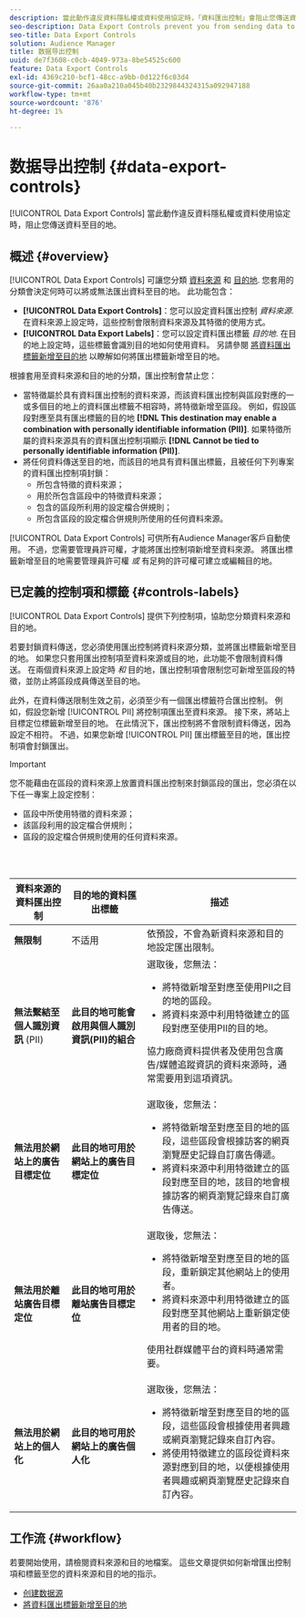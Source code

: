 ```yaml
---
description: 當此動作違反資料隱私權或資料使用協定時，「資料匯出控制」會阻止您傳送資料至目的地。
seo-description: Data Export Controls prevent you from sending data to destinations when this action violates data privacy or data use agreements.
seo-title: Data Export Controls
solution: Audience Manager
title: 数据导出控制
uuid: de7f3608-c0cb-4049-973a-8be54525c600
feature: Data Export Controls
exl-id: 4369c210-bcf1-48cc-a9bb-0d122f6c03d4
source-git-commit: 26aa0a210a045b40b2329844324315a092947188
workflow-type: tm+mt
source-wordcount: '876'
ht-degree: 1%

---
```


# 数据导出控制 {#data-export-controls}

[!UICONTROL Data Export Controls] 當此動作違反資料隱私權或資料使用協定時，阻止您傳送資料至目的地。

## 概述 {#overview}

[!UICONTROL Data Export Controls] 可讓您分類 [資料來源](../features/datasources-list-and-settings.md#data-sources-list-and-settings) 和 [目的地](../features/destinations/destinations.md). 您套用的分類會決定何時可以將或無法匯出資料至目的地。 此功能包含：

* **[!UICONTROL Data Export Controls]**：您可以設定資料匯出控制 *資料來源*. 在資料來源上設定時，這些控制會限制資料來源及其特徵的使用方式。
* **[!UICONTROL Data Export Labels]**：您可以設定資料匯出標籤 *目的地*. 在目的地上設定時，這些標籤會識別目的地如何使用資料。 另請參閱 [將資料匯出標籤新增至目的地](/help/using/features/destinations/add-data-export-labels.md) 以瞭解如何將匯出標籤新增至目的地。

根據套用至資料來源和目的地的分類，匯出控制會禁止您：

* 當特徵屬於具有資料匯出控制的資料來源，而該資料匯出控制與區段對應的一或多個目的地上的資料匯出標籤不相容時，將特徵新增至區段。
例如，假設區段對應至具有匯出標籤的目的地 **[!DNL This destination may enable a combination with personally identifiable information (PII)]**. 如果特徵所屬的資料來源具有的資料匯出控制項顯示 **[!DNL Cannot be tied to personally identifiable information (PII)]**.
* 將任何資料傳送至目的地，而該目的地具有資料匯出標籤，且被任何下列專案的資料匯出控制項封鎖：
   * 所包含特徵的資料來源；
   * 用於所包含區段中的特徵資料來源；
   * 包含的區段所利用的設定檔合併規則；
   * 所包含區段的設定檔合併規則所使用的任何資料來源。

[!UICONTROL Data Export Controls] 可供所有Audience Manager客戶自動使用。 不過，您需要管理員許可權，才能將匯出控制項新增至資料來源。 將匯出標籤新增至目的地需要管理員許可權 *或* 有足夠的許可權可建立或編輯目的地。

## 已定義的控制項和標籤 {#controls-labels}

[!UICONTROL Data Export Controls] 提供下列控制項，協助您分類資料來源和目的地。

若要封鎖資料傳送，您必須使用匯出控制將資料來源分類，並將匯出標籤新增至目的地。 如果您只套用匯出控制項至資料來源或目的地，此功能不會限制資料傳送。 在兩個資料來源上設定時 *和* 目的地，匯出控制項會限制您可新增至區段的特徵，並防止將區段成員傳送至目的地。

此外，在資料傳送限制生效之前，必須至少有一個匯出標籤符合匯出控制。 例如，假設您新增 [!UICONTROL PII] 將控制項匯出至資料來源。 接下來，將站上目標定位標籤新增至目的地。 在此情況下，匯出控制將不會限制資料傳送，因為設定不相符。 不過，如果您新增 [!UICONTROL PII] 匯出標籤至目的地，匯出控制項會封鎖匯出。

>[!IMPORTANT]
>
>您不能藉由在區段的資料來源上放置資料匯出控制來封鎖區段的匯出，您必須在以下任一專案上設定控制：
> * 區段中所使用特徵的資料來源；
> * 該區段利用的設定檔合併規則；
> * 區段的設定檔合併規則使用的任何資料來源。


<br> 

<table id="table_7D1F0270B5604A82B96A13CC49C937C0"> 
 <thead> 
  <tr> 
   <th colname="col1" class="entry"> 資料來源的資料匯出控制 </th> 
   <th colname="col2" class="entry"> 目的地的資料匯出標籤 </th> 
   <th colname="col3" class="entry"> 描述 </th> 
  </tr> 
 </thead>
 <tbody> 
  <tr> 
   <td colname="col1"> <b><span class="uicontrol"> 無限制</span></b> </td> 
   <td colname="col2"> 不适用 </td> 
   <td colname="col3"> 依預設，不會為新資料來源和目的地設定匯出限制。 </td> 
  </tr> 
  <tr> 
   <td colname="col1"> <b><span class="uicontrol"> 無法繫結至個人識別資訊</span></b> (PII) </td> 
   <td colname="col2"> <b><span class="uicontrol"> 此目的地可能會啟用與個人識別資訊(PII)的組合</span></b> </td> 
   <td colname="col3">選取後，您無法： 
    <ul id="ul_0D5A4D0373374217A4BACDFC3BB2F79D"> 
     <li id="li_C32FC26C6E814412A1C73B840E81BB68">將特徵新增至對應至使用PII之目的地的區段。 </li> 
     <li id="li_BF4FD10807AF4E109CEA22FBD3F6F9B3">將資料來源中利用特徵建立的區段對應至使用PII的目的地。 </li> 
    </ul> <p>協力廠商資料提供者及使用包含廣告/媒體追蹤資訊的資料來源時，通常需要用到這項資訊。 </p> </td> 
  </tr> 
  <tr> 
   <td colname="col1"> <b><span class="uicontrol"> 無法用於網站上的廣告目標定位</span></b> </td> 
   <td colname="col2"> <b><span class="uicontrol"> 此目的地可用於網站上的廣告目標定位</span></b> </td> 
   <td colname="col3">選取後，您無法： 
    <ul id="ul_5B17972E7E0C424A833AD540DFF3CBF2"> 
     <li id="li_05810CEAC8CB4616BB2D52DDDADA84A8">將特徵新增至對應至目的地的區段，這些區段會根據訪客的網頁瀏覽歷史記錄自訂廣告傳遞。 </li> 
     <li id="li_B2C3479ECEA74F49B9A2CFDDEE128DF3">將資料來源中利用特徵建立的區段對應至目的地，該目的地會根據訪客的網頁瀏覽記錄來自訂廣告傳送。 </li> 
    </ul> </td> 
  </tr> 
  <tr> 
   <td colname="col1"> <b><span class="uicontrol"> 無法用於離站廣告目標定位</span></b> </td> 
   <td colname="col2"> <b><span class="uicontrol"> 此目的地可用於離站廣告目標定位</span></b> </td> 
   <td colname="col3">選取後，您無法： 
    <ul id="ul_B9352FF5282C481BA3A24C581217A156"> 
     <li id="li_0F89583A603D4CD8804724954CFD52C6">將特徵新增至對應至目的地的區段，重新鎖定其他網站上的使用者。 </li> 
     <li id="li_ABDD8BEDE9AF411695C7BDF9AE522BA7">將資料來源中利用特徵建立的區段對應至其他網站上重新鎖定使用者的目的地。 </li> 
    </ul> <p>使用社群媒體平台的資料時通常需要。 </p> </td> 
  </tr> 
  <tr> 
   <td colname="col1"> <b><span class="uicontrol"> 無法用於網站上的個人化</span></b> </td> 
   <td colname="col2"> <b><span class="uicontrol"> 此目的地可用於網站上的廣告個人化</span></b> </td> 
   <td colname="col3">選取後，您無法： 
    <ul id="ul_3360EB209E07402A863F0E7473B99D3F"> 
     <li id="li_88B3842B67E040EB9DC0BBEB8E5EC251">將特徵新增至對應至目的地的區段，這些區段會根據使用者興趣或網頁瀏覽記錄來自訂內容。 </li> 
     <li id="li_6506254CCE6546039A3D82B60368C8B4">將使用特徵建立的區段從資料來源對應到目的地，以便根據使用者興趣或網頁瀏覽歷史記錄來自訂內容。 </li> 
    </ul> </td> 
  </tr> 
 </tbody> 
</table>

## 工作流 {#workflow}

若要開始使用，請檢閱資料來源和目的地檔案。 這些文章提供如何新增匯出控制項和標籤至您的資料來源和目的地的指示。

* [创建数据源](../features/manage-datasources.md#create-data-source)
* [將資料匯出標籤新增至目的地](../features/destinations/add-data-export-labels.md)
